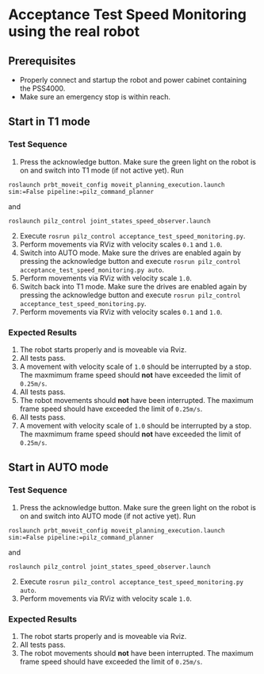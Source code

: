 <!--
Copyright © 2020 Pilz GmbH & Co. KG

Licensed under the Apache License, Version 2.0 (the "License");
you may not use this file except in compliance with the License.
You may obtain a copy of the License at

    http://www.apache.org/licenses/LICENSE-2.0

Unless required by applicable law or agreed to in writing, software
distributed under the License is distributed on an "AS IS" BASIS,
WITHOUT WARRANTIES OR CONDITIONS OF ANY KIND, either express or implied.
See the License for the specific language governing permissions and
limitations under the License.

-->

# Acceptance Test Speed Monitoring using the real robot

## Prerequisites
  - Properly connect and startup the robot and power cabinet containing the PSS4000.
  - Make sure an emergency stop is within reach.

## Start in T1 mode

### Test Sequence

  1. Press the acknowledge button. Make sure the green light on the robot is on and switch into T1 mode (if not active yet). Run
  ```
  roslaunch prbt_moveit_config moveit_planning_execution.launch sim:=False pipeline:=pilz_command_planner
  ```
  and
  ```
  roslaunch pilz_control joint_states_speed_observer.launch
  ```
  2. Execute `rosrun pilz_control acceptance_test_speed_monitoring.py`.
  3. Perform movements via RViz with velocity scales `0.1` and `1.0`.
  4. Switch into AUTO mode. Make sure the drives are enabled again by pressing the acknowledge button and execute `rosrun pilz_control acceptance_test_speed_monitoring.py auto`.
  5. Perform movements via RViz with velocity scale `1.0`.
  6. Switch back into T1 mode. Make sure the drives are enabled again by pressing the acknowledge button and execute `rosrun pilz_control acceptance_test_speed_monitoring.py`.
  7. Perform movements via RViz with velocity scales `0.1` and `1.0`.

### Expected Results
  1. The robot starts properly and is moveable via Rviz.
  2. All tests pass.
  3. A movement with velocity scale of `1.0` should be interrupted by a stop. The maxmimum frame speed should **not** have exceeded the limit of `0.25m/s`.
  4. All tests pass.
  5. The robot movements should **not** have been interrupted. The maximum frame speed should have exceeded the limit of `0.25m/s`. 
  6. All tests pass.
  7. A movement with velocity scale of `1.0` should be interrupted by a stop. The maxmimum frame speed should **not** have exceeded the limit of `0.25m/s`.

## Start in AUTO mode

### Test Sequence

  1. Press the acknowledge button. Make sure the green light on the robot is on and switch into AUTO mode (if not active yet). Run
  ```
  roslaunch prbt_moveit_config moveit_planning_execution.launch sim:=False pipeline:=pilz_command_planner
  ```
  and
  ```
  roslaunch pilz_control joint_states_speed_observer.launch
  ```
  2. Execute `rosrun pilz_control acceptance_test_speed_monitoring.py auto`.
  3. Perform movements via RViz with velocity scale `1.0`.

### Expected Results
  1. The robot starts properly and is moveable via Rviz.
  2. All tests pass.
  3. The robot movements should **not** have been interrupted. The maximum frame speed should have exceeded the limit of `0.25m/s`. 
